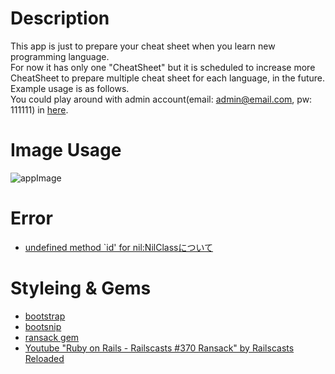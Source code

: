 # Description  
This app is just to prepare your cheat sheet when you learn new programming language.  
For now it has only one "CheatSheet" but it is scheduled to increase more CheatSheet to prepare multiple cheat sheet for each language, in the future. Example usage is as follows.   
You could play around with admin account(email: admin@email.com, pw: 111111) in [here](https://cheatsheeeeet.herokuapp.com/).      
      
# Image Usage          
<img src="https://image.ibb.co/dvAXWb/Screen_Shot_2018_01_03_at_21_07_29.png" alt="appImage" border="0" />    
    
# Error     
* [undefined method `id' for nil:NilClassについて](https://teratail.com/questions/67514)     
     
# Styleing & Gems    
* [bootstrap](http://getbootstrap.com/)      
* [bootsnip](https://bootsnipp.com/)    
* [ransack gem](https://github.com/activerecord-hackery/ransack)    
* [Youtube "Ruby on Rails - Railscasts #370 Ransack" by Railscasts Reloaded](https://www.youtube.com/watch?v=Vht9iCw8ApE)     
  
    